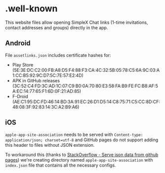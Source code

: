 # .well-known

This website files allow opening SimpleX Chat links (1-time invitations, contact addresses and groups) directly in the app.

## Android

File `assetlinks.json` includes certificate hashes for:

- Play Store (5E:3E:DC:C2:00:FB:A8:D5:F4:88:F3:CA:4C:32:5B:05:78:C5:6A:9C:03:A1:CC:B5:92:9C:D7:5C:7E:57:E2:4D)
- APK in GitHub releases (3C:52:C4:FD:3C:AD:1C:07:C9:B0:0A:70:80:E3:58:FA:B9:FE:FC:B8:AF:5A:EC:14:77:65:F1:6D:0F:21:AD:85)
- F-Droid (AE:C1:95:DC:FD:46:14:BD:3A:91:EC:26:D1:D5:14:C8:75:71:C5:CC:8D:CF:48:08:3F:92:83:14:3C:A2:B9:A6)

## iOS

`apple-app-site-association` needs to be served with `Content-type: application/json; charset=utf-8` and GitHub pages do not support adding this header to files without JSON extension.

To workaround this (thanks to [StackOverflow - Serve json data from github pages](https://stackoverflow.com/questions/39199042/serve-json-data-from-github-pages)) we're creating directory named `apple-app-site-association` with `index.json` file that contains all the necessary configs.